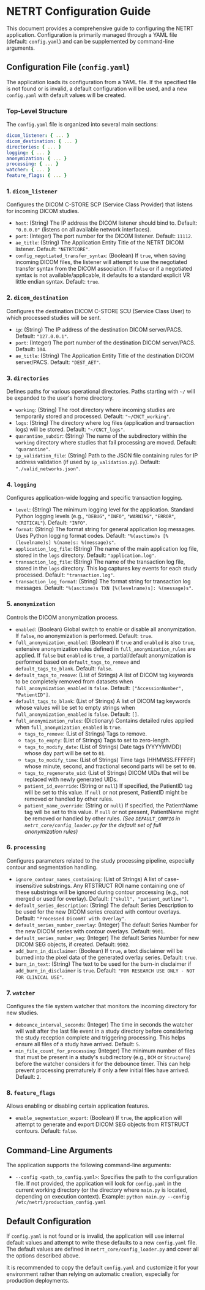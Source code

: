 # NETRT Configuration Guide

This document provides a comprehensive guide to configuring the NETRT application. Configuration is primarily managed through a YAML file (default: `config.yaml`) and can be supplemented by command-line arguments.

## Configuration File (`config.yaml`)

The application loads its configuration from a YAML file. If the specified file is not found or is invalid, a default configuration will be used, and a new `config.yaml` with default values will be created.

### Top-Level Structure

The `config.yaml` file is organized into several main sections:

```yaml
dicom_listener: { ... }
dicom_destination: { ... }
directories: { ... }
logging: { ... }
anonymization: { ... }
processing: { ... }
watcher: { ... }
feature_flags: { ... }
```

### 1. `dicom_listener`

Configures the DICOM C-STORE SCP (Service Class Provider) that listens for incoming DICOM studies.

-   `host`: (String) The IP address the DICOM listener should bind to. Default: `"0.0.0.0"` (listens on all available network interfaces).
-   `port`: (Integer) The port number for the DICOM listener. Default: `11112`.
-   `ae_title`: (String) The Application Entity Title of the NETRT DICOM listener. Default: `"NETRTCORE"`.
-   `config_negotiated_transfer_syntax`: (Boolean) If `true`, when saving incoming DICOM files, the listener will attempt to use the negotiated transfer syntax from the DICOM association. If `false` or if a negotiated syntax is not available/applicable, it defaults to a standard explicit VR little endian syntax. Default: `true`.

### 2. `dicom_destination`

Configures the destination DICOM C-STORE SCU (Service Class User) to which processed studies will be sent.

-   `ip`: (String) The IP address of the destination DICOM server/PACS. Default: `"127.0.0.1"`.
-   `port`: (Integer) The port number of the destination DICOM server/PACS. Default: `104`.
-   `ae_title`: (String) The Application Entity Title of the destination DICOM server/PACS. Default: `"DEST_AET"`.

### 3. `directories`

Defines paths for various operational directories. Paths starting with `~/` will be expanded to the user's home directory.

-   `working`: (String) The root directory where incoming studies are temporarily stored and processed. Default: `"~/CNCT_working"`.
-   `logs`: (String) The directory where log files (application and transaction logs) will be stored. Default: `"~/CNCT_logs"`.
-   `quarantine_subdir`: (String) The name of the subdirectory within the `working` directory where studies that fail processing are moved. Default: `"quarantine"`.
-   `ip_validation_file`: (String) Path to the JSON file containing rules for IP address validation (if used by `ip_validation.py`). Default: `"./valid_networks.json"`.

### 4. `logging`

Configures application-wide logging and specific transaction logging.

-   `level`: (String) The minimum logging level for the application. Standard Python logging levels (e.g., `"DEBUG"`, `"INFO"`, `"WARNING"`, `"ERROR"`, `"CRITICAL"`). Default: `"INFO"`.
-   `format`: (String) The format string for general application log messages. Uses Python logging format codes. Default: `"%(asctime)s [%(levelname)s] %(name)s: %(message)s"`.
-   `application_log_file`: (String) The name of the main application log file, stored in the `logs` directory. Default: `"application.log"`.
-   `transaction_log_file`: (String) The name of the transaction log file, stored in the `logs` directory. This log captures key events for each study processed. Default: `"transaction.log"`.
-   `transaction_log_format`: (String) The format string for transaction log messages. Default: `"%(asctime)s TXN [%(levelname)s]: %(message)s"`.

### 5. `anonymization`

Controls the DICOM anonymization process.

-   `enabled`: (Boolean) Global switch to enable or disable all anonymization. If `false`, no anonymization is performed. Default: `true`.
-   `full_anonymization_enabled`: (Boolean) If `true` and `enabled` is also `true`, extensive anonymization rules defined in `full_anonymization_rules` are applied. If `false` but `enabled` is `true`, a partial/default anonymization is performed based on `default_tags_to_remove` and `default_tags_to_blank`. Default: `false`.
-   `default_tags_to_remove`: (List of Strings) A list of DICOM tag keywords to be completely removed from datasets when `full_anonymization_enabled` is `false`. Default: `["AccessionNumber", "PatientID"]`.
-   `default_tags_to_blank`: (List of Strings) A list of DICOM tag keywords whose values will be set to empty strings when `full_anonymization_enabled` is `false`. Default: `[]`.
-   `full_anonymization_rules`: (Dictionary) Contains detailed rules applied when `full_anonymization_enabled` is `true`.
    -   `tags_to_remove`: (List of Strings) Tags to remove.
    -   `tags_to_empty`: (List of Strings) Tags to set to zero-length.
    -   `tags_to_modify_date`: (List of Strings) Date tags (YYYYMMDD) whose day part will be set to `01`.
    -   `tags_to_modify_time`: (List of Strings) Time tags (HHMMSS.FFFFFF) whose minute, second, and fractional second parts will be set to `00`.
    -   `tags_to_regenerate_uid`: (List of Strings) DICOM UIDs that will be replaced with newly generated UIDs.
    -   `patient_id_override`: (String or `null`) If specified, the PatientID tag will be set to this value. If `null` or not present, PatientID might be removed or handled by other rules.
    -   `patient_name_override`: (String or `null`) If specified, the PatientName tag will be set to this value. If `null` or not present, PatientName might be removed or handled by other rules.
    *(See `DEFAULT_CONFIG` in `netrt_core/config_loader.py` for the default set of full anonymization rules)*

### 6. `processing`

Configures parameters related to the study processing pipeline, especially contour and segmentation handling.

-   `ignore_contour_names_containing`: (List of Strings) A list of case-insensitive substrings. Any RTSTRUCT ROI name containing one of these substrings will be ignored during contour processing (e.g., not merged or used for overlay). Default: `["skull", "patient_outline"]`.
-   `default_series_description`: (String) The default Series Description to be used for the new DICOM series created with contour overlays. Default: `"Processed DicomRT with Overlay"`.
-   `default_series_number_overlay`: (Integer) The default Series Number for the new DICOM series with contour overlays. Default: `9901`.
-   `default_series_number_seg`: (Integer) The default Series Number for new DICOM SEG objects, if created. Default: `9902`.
-   `add_burn_in_disclaimer`: (Boolean) If `true`, a text disclaimer will be burned into the pixel data of the generated overlay series. Default: `true`.
-   `burn_in_text`: (String) The text to be used for the burn-in disclaimer if `add_burn_in_disclaimer` is `true`. Default: `"FOR RESEARCH USE ONLY - NOT FOR CLINICAL USE"`.

### 7. `watcher`

Configures the file system watcher that monitors the incoming directory for new studies.

-   `debounce_interval_seconds`: (Integer) The time in seconds the watcher will wait after the last file event in a study directory before considering the study reception complete and triggering processing. This helps ensure all files of a study have arrived. Default: `5`.
-   `min_file_count_for_processing`: (Integer) The minimum number of files that must be present in a study's subdirectory (e.g., `DCM` or `Structure`) before the watcher considers it for the debounce timer. This can help prevent processing prematurely if only a few initial files have arrived. Default: `2`.

### 8. `feature_flags`

Allows enabling or disabling certain application features.

-   `enable_segmentation_export`: (Boolean) If `true`, the application will attempt to generate and export DICOM SEG objects from RTSTRUCT contours. Default: `false`.

## Command-Line Arguments

The application supports the following command-line arguments:

-   `--config <path_to_config.yaml>`: Specifies the path to the configuration file. If not provided, the application will look for `config.yaml` in the current working directory (or the directory where `main.py` is located, depending on execution context).
    Example: `python main.py --config /etc/netrt/production_config.yaml`

## Default Configuration

If `config.yaml` is not found or is invalid, the application will use internal default values and attempt to write these defaults to a new `config.yaml` file. The default values are defined in `netrt_core/config_loader.py` and cover all the options described above.

It is recommended to copy the default `config.yaml` and customize it for your environment rather than relying on automatic creation, especially for production deployments.

